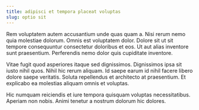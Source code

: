 ```yaml
---
title: adipisci et tempora placeat voluptas
slug: optio sit
---
```


Rem voluptatem autem accusantium unde quas quam a. Nisi rerum nemo quia molestiae dolorum. Omnis est voluptatem dolor. Dolore sit ut sit tempore consequuntur consectetur doloribus et eos. Ut aut alias inventore sunt praesentium. Perferendis nemo dolor quis cupiditate inventore.

Vitae fugit quod asperiores itaque sed dignissimos. Dignissimos ipsa sit iusto nihil quos. Nihil hic rerum aliquam. Id saepe earum id nihil facere libero dolore saepe veritatis. Soluta repellendus et architecto at praesentium. Et explicabo ea molestias aliquam omnis et voluptas.

Hic numquam reiciendis et iure tempora quisquam voluptas necessitatibus. Aperiam non nobis. Animi tenetur a nostrum dolorum hic dolores.
